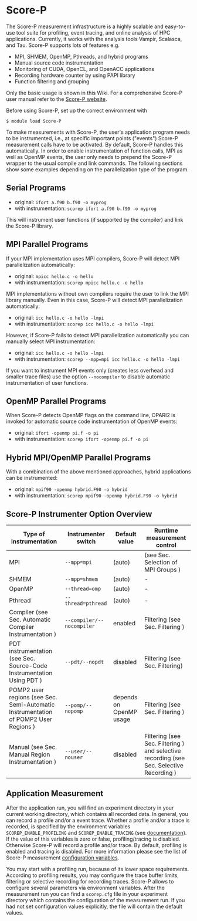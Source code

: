 # Score-P

The Score-P measurement infrastructure is a highly scalable and easy-to-use tool suite for
profiling, event tracing, and online analysis of HPC applications. Currently, it works with the
analysis tools Vampir, Scalasca, and Tau. Score-P supports lots of features e.g.

* MPI, SHMEM, OpenMP, Pthreads, and hybrid programs
* Manual source code instrumentation
* Monitoring of CUDA, OpenCL, and OpenACC applications
* Recording hardware counter by using PAPI library
* Function filtering and grouping

Only the basic usage is shown in this Wiki. For a comprehensive Score-P user manual refer to the
[Score-P website](https://score-p.org/).

Before using Score-P, set up the correct environment with

```console
$ module load Score-P
```

To make measurements with Score-P, the user's application program needs to be instrumented, i.e., at
specific important points ("events") Score-P measurement calls have to be activated. By default,
Score-P handles this automatically. In order to enable instrumentation of function calls, MPI as
well as OpenMP events, the user only needs to prepend the Score-P wrapper to the usual compile and
link commands. The following sections show some examples depending on the parallelization type of
the program.

## Serial Programs

* original: `ifort a.f90 b.f90 -o myprog`
* with instrumentation:	`scorep ifort a.f90 b.f90 -o myprog`

This will instrument user functions (if supported by the compiler) and link the Score-P library.

## MPI Parallel Programs

If your MPI implementation uses MPI compilers, Score-P will detect MPI parallelization
automatically:

* original: `mpicc hello.c -o hello`
* with instrumentation: `scorep mpicc hello.c -o hello`

MPI implementations without own compilers require the user to link the MPI library
manually. Even in this case, Score-P will detect MPI parallelization automatically:

* original: `icc hello.c -o hello -lmpi`
* with instrumentation: `scorep icc hello.c -o hello -lmpi`

However, if Score-P fails to detect MPI parallelization automatically you can manually select MPI
instrumentation:

* original: `icc hello.c -o hello -lmpi`
* with instrumentation: `scorep --mpp=mpi icc hello.c -o hello -lmpi`

If you want to instrument MPI events only (creates less overhead and smaller trace files) use the
option `--nocompiler` to disable automatic instrumentation of user functions.

## OpenMP Parallel Programs

When Score-P detects OpenMP flags on the command line, OPARI2 is invoked for automatic source code
instrumentation of OpenMP events:

* original:	`ifort -openmp pi.f -o pi`
* with instrumentation:	`scorep ifort -openmp pi.f -o pi`

## Hybrid MPI/OpenMP Parallel Programs

With a combination of the above mentioned approaches, hybrid applications can be instrumented:

* original:	`mpif90 -openmp hybrid.F90 -o hybrid`
* with instrumentation: `scorep mpif90 -openmp hybrid.F90 -o hybrid`

## Score-P Instrumenter Option Overview

| Type of instrumentation | Instrumenter switch | Default value | Runtime measurement control |
| --- | --- | --- | --- |
| MPI | `--mpp=mpi` | (auto) | (see Sec. Selection of MPI Groups ) |
| SHMEM | `--mpp=shmem` | (auto) | - |
| OpenMP | `--thread=omp` | (auto) | - |
| Pthread | `--thread=pthread` | (auto) | - |
| Compiler (see Sec. Automatic Compiler Instrumentation ) | `--compiler/--nocompiler` | enabled | Filtering (see Sec. Filtering ) |
| PDT instrumentation (see Sec. Source-Code Instrumentation Using PDT ) | `--pdt/--nopdt` | disabled | Filtering (see Sec. Filtering)|
| POMP2 user regions (see Sec. Semi-Automatic Instrumentation of POMP2 User Regions ) | `--pomp/--nopomp` | depends on OpenMP usage | Filtering (see Sec. Filtering ) |
| Manual (see Sec. Manual Region Instrumentation ) | `--user/--nouser` | disabled | Filtering (see Sec. Filtering ) and selective recording (see Sec. Selective Recording ) |

## Application Measurement

After the application run, you will find an experiment directory in your current working directory,
which contains all recorded data.  In general, you can record a profile and/or a event trace.
Whether a profile and/or a trace is recorded, is specified by the environment variables
`SCOREP_ENABLE_PROFILING` and `SCOREP_ENABLE_TRACING` (see
[documentation](https://perftools.pages.jsc.fz-juelich.de/cicd/scorep/tags/latest/html/measurement.html)).
If the value of this variables is zero or false, profiling/tracing is disabled. Otherwise Score-P
will record a profile and/or trace. By default, profiling is enabled and tracing is disabled. For
more information please see the list of Score-P measurement
[configuration variables](https://perftools.pages.jsc.fz-juelich.de/cicd/scorep/tags/latest/html/scorepmeasurementconfig.html).

You may start with a profiling run, because of its lower space requirements. According to profiling
results, you may configure the trace buffer limits, filtering or selective recording for recording
traces.  Score-P allows to configure several parameters via environment variables. After the
measurement run you can find a `scorep.cfg` file in your experiment directory which contains the
configuration of the measurement run. If you had not set configuration values explicitly, the file
will contain the default values.
